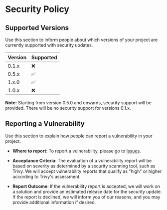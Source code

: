 # Security Policy

## Supported Versions

Use this section to inform people about which versions of your project are currently supported with security updates.

| Version | Supported          |
| ------- | ------------------ |
| 0.1.x   | :x:                |
| 0.5.x   | :white_check_mark: |
| 1.x.0   | :white_check_mark: |
| 1.0.x   | :x:                |

**Note:** Starting from version 0.5.0 and onwards, security support will be provided. There will be no security support for versions 0.1.x.

## Reporting a Vulnerability

Use this section to explain how people can report a vulnerability in your project.

- **Where to report**: To report a vulnerability, please go to [Issues](https://github.com/jd-apprentice/easy-static/issues).

- **Acceptance Criteria**: The evaluation of a vulnerability report will be based on severity as determined by a security scanning tool, such as Trivy. We will accept vulnerability reports that qualify as "high" or higher according to Trivy's assessment.

- **Report Outcome**: If the vulnerability report is accepted, we will work on a solution and provide an estimated release date for the security update. If the report is declined, we will inform you of our reasons, and you may provide additional information if desired.

